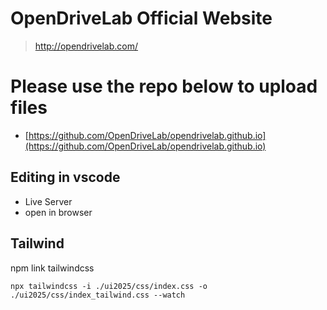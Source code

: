 # OpenDriveLab Official Website

> http://opendrivelab.com/

# Please use the repo below to upload files
- [https://github.com/OpenDriveLab/opendrivelab.github.io](https://github.com/OpenDriveLab/opendrivelab.github.io)

## Editing in vscode
- Live Server
- open in browser

## Tailwind
npm link tailwindcss
```
npx tailwindcss -i ./ui2025/css/index.css -o ./ui2025/css/index_tailwind.css --watch
```
